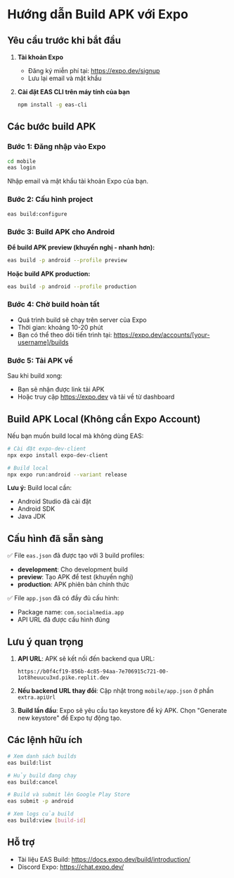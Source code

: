 # Hướng dẫn Build APK với Expo

## Yêu cầu trước khi bắt đầu

1. **Tài khoản Expo**
   - Đăng ký miễn phí tại: https://expo.dev/signup
   - Lưu lại email và mật khẩu

2. **Cài đặt EAS CLI trên máy tính của bạn**
   ```bash
   npm install -g eas-cli
   ```

## Các bước build APK

### Bước 1: Đăng nhập vào Expo
```bash
cd mobile
eas login
```
Nhập email và mật khẩu tài khoản Expo của bạn.

### Bước 2: Cấu hình project
```bash
eas build:configure
```

### Bước 3: Build APK cho Android

**Để build APK preview (khuyến nghị - nhanh hơn):**
```bash
eas build -p android --profile preview
```

**Hoặc build APK production:**
```bash
eas build -p android --profile production
```

### Bước 4: Chờ build hoàn tất
- Quá trình build sẽ chạy trên server của Expo
- Thời gian: khoảng 10-20 phút
- Bạn có thể theo dõi tiến trình tại: https://expo.dev/accounts/[your-username]/builds

### Bước 5: Tải APK về
Sau khi build xong:
- Bạn sẽ nhận được link tải APK
- Hoặc truy cập https://expo.dev và tải về từ dashboard

## Build APK Local (Không cần Expo Account)

Nếu bạn muốn build local mà không dùng EAS:

```bash
# Cài đặt expo-dev-client
npx expo install expo-dev-client

# Build local
npx expo run:android --variant release
```

**Lưu ý:** Build local cần:
- Android Studio đã cài đặt
- Android SDK
- Java JDK

## Cấu hình đã sẵn sàng

✅ File `eas.json` đã được tạo với 3 build profiles:
- **development**: Cho development build
- **preview**: Tạo APK để test (khuyến nghị)
- **production**: APK phiên bản chính thức

✅ File `app.json` đã có đầy đủ cấu hình:
- Package name: `com.socialmedia.app`
- API URL đã được cấu hình đúng

## Lưu ý quan trọng

1. **API URL**: APK sẽ kết nối đến backend qua URL:
   ```
   https://b0f4cf19-856b-4c85-94aa-7e706915c721-00-1ot8heuucu3xd.pike.replit.dev
   ```
   
2. **Nếu backend URL thay đổi**: Cập nhật trong `mobile/app.json` ở phần `extra.apiUrl`

3. **Build lần đầu**: Expo sẽ yêu cầu tạo keystore để ký APK. Chọn "Generate new keystore" để Expo tự động tạo.

## Các lệnh hữu ích

```bash
# Xem danh sách builds
eas build:list

# Hủy build đang chạy
eas build:cancel

# Build và submit lên Google Play Store
eas submit -p android

# Xem logs của build
eas build:view [build-id]
```

## Hỗ trợ

- Tài liệu EAS Build: https://docs.expo.dev/build/introduction/
- Discord Expo: https://chat.expo.dev/
